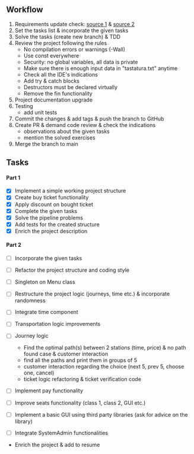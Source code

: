 ## Workflow
1. Requirements update check: [source 1](https://github.com/Ionnier/poo/tree/main) & [source 2](https://github.com/Ionnier/oop-template)
2. Set the tasks list & incorporate the given tasks
3. Solve the tasks (create new branch) & TDD
4. Review the project following the rules
    - No compilation errors or warnings (-Wall)
    - Use const everywhere
    - Security: no global variables, all data is private
    - Make sure there is enough input data in "tastatura.txt" anytime
    - Check all the IDE's indications
    - Add try & catch blocks
    - Destructors must be declared virtually
    - Remove the fin functionality
5. Project documentation upgrade
6. Testing
    - add unit tests
7. Commit the changes & add tags & push the branch to GitHub
8. Create PR & demand code review & check the indications
   - observations about the given tasks
   - mention the solved exercises
9. Merge the branch to main

## Tasks
#### Part 1
- [x] Implement a simple working project structure
- [x] Create buy ticket functionality
- [x] Apply discount on bought ticket
- [x] Complete the given tasks
- [x] Solve the pipeline problems
- [x] Add tests for the created structure
- [x] Enrich the project description
#### Part 2
- [ ] Incorporate the given tasks
- [ ] Refactor the project structure and coding style

- [ ] Singleton on Menu class
- [ ] Restructure the project logic (journeys, time etc.) & incorporate randomness
- [ ] Integrate time component
- [ ] Transportation logic improvements
- [ ] Journey logic
  - Find the optimal path(s) between 2 stations 
    (time, price) & no path found case & customer interaction
  - find all the paths and print them in groups of 5
  - customer interaction regarding the choice (next 5, prev 5, choose one, cancel)
  - ticket logic refactoring & ticket verification code
- [ ] Implement pay functionality
- [ ] Improve seats functionality (class 1, class 2, GUI etc.)
- [ ] Implement a basic GUI using third party libraries (ask for advice on the library)
- [ ] Integrate SystemAdmin functionalities
- Enrich the project & add to resume

